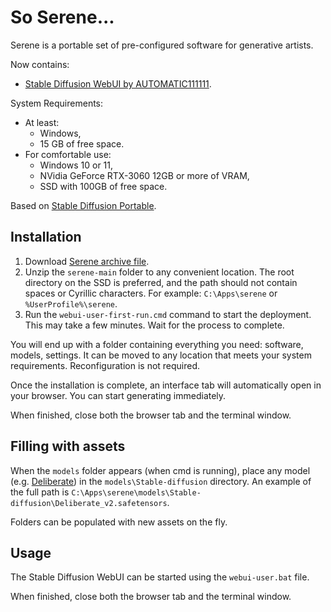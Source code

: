 
# So Serene...


Serene is a portable set of pre-configured software for generative artists.

Now contains:
- [Stable Diffusion WebUI by AUTOMATIC111111](https://github.com/AUTOMATIC1111/stable-diffusion-webui).

System Requirements:
- At least:
  - Windows,
  - 15 GB of free space.
- For comfortable use:
  - Windows 10 or 11,
  - NVidia GeForce RTX-3060 12GB or more of VRAM,
  - SSD with 100GB of free space.

Based on [Stable Diffusion Portable](https://github.com/serpotapov/stable-diffusion-portable).



## Installation


1. Download [Serene archive file](https://github.com/okeangel/serene/archive/refs/heads/main.zip).
2. Unzip the `serene-main` folder to any convenient location. The root directory on the SSD is preferred, and the path should not contain spaces or Cyrillic characters. For example: `C:\Apps\serene` or `%UserProfile%\serene`.
3. Run the `webui-user-first-run.cmd` command to start the deployment. This may take a few minutes. Wait for the process to complete.

You will end up with a folder containing everything you need: software, models, settings. It can be moved to any location that meets your system requirements. Reconfiguration is not required.

Once the installation is complete, an interface tab will automatically open in your browser. You can start generating immediately.

When finished, close both the browser tab and the terminal window.



## Filling with assets


When the `models` folder appears (when cmd is running), place any model (e.g. [Deliberate](https://huggingface.co/XpucT/Deliberate/resolve/main/Deliberate_v2.safetensors)) in the `models\Stable-diffusion` directory. An example of the full path is `C:\Apps\serene\models\Stable-diffusion\Deliberate_v2.safetensors`.

Folders can be populated with new assets on the fly.



## Usage


The Stable Diffusion WebUI can be started using the `webui-user.bat` file.

When finished, close both the browser tab and the terminal window.
